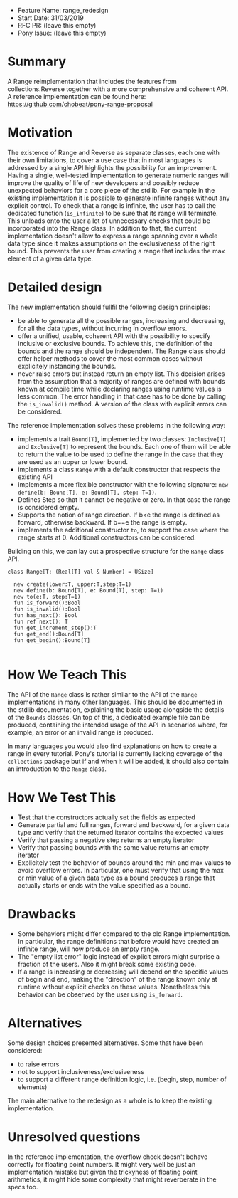 - Feature Name: range_redesign
- Start Date: 31/03/2019
- RFC PR: (leave this empty)
- Pony Issue: (leave this empty)

# Summary

A Range reimplementation that includes the features from collections.Reverse together with a more comprehensive and coherent API. A reference implementation can be found here: https://github.com/chobeat/pony-range-proposal

# Motivation

The existence of Range and Reverse as separate classes, each one with their own limitations, to cover a use case that in most languages is addressed by a single API highlights the possibility for an improvement. Having a single, well-tested implementation to generate numeric ranges will improve the quality of life of new developers and possibly reduce unexpected behaviors for a core piece of the stdlib.
For example in the existing implementation it is possible to generate infinite ranges without any explicit control. To check that a range is infinite, the user has to call the dedicated function (`is_infinite`) to be sure that its range will terminate. This unloads onto the user a lot of unnecessary checks that could be incorporated into the Range class. In addition to that, the current implementation doesn't allow to express a range spanning over a whole data type since it makes assumptions on the exclusiveness of the right bound. This prevents the user from creating a range that includes the max element of a given data type. 



# Detailed design

The new implementation should fullfil the following design principles: 

* be able to generate all the possible ranges, increasing and decreasing, for all the data types, without incurring in overflow errors.
* offer a unified, usable, coherent API with the possibility to specify inclusive or exclusive bounds. To achieve this, the definition of the bounds and the range should be independent. The Range class should offer helper methods to cover the most common cases without explicitely instancing the bounds.
* never raise errors but instead return an empty list. This decision arises from the assumption that a majority of ranges are defined with bounds known at compile time while declaring ranges using runtime values is less common. The error handling in that case has to be done by calling the `is_invalid()` method. A version of the class with explicit errors can be considered.

The reference implementation solves these problems in the following way:

* implements a trait `Bound[T]`, implemented by two classes: `Inclusive[T]` and `Exclusive[T]` to represent the bounds. Each one of them will be able to return the value to be used to define the range in the case that they are used as an upper or lower bound.
* implements a class `Range` with a default constructor that respects the existing API
* implements a more flexible constructor with the following signature: 
 `new define(b: Bound[T], e: Bound[T], step: T=1)`. 
* Defines Step so that it cannot be negative or zero. In that case the range is considered empty. 
* Supports the notion of range direction. If b<e the range is defined as forward, otherwise backward. If b==e the range is empty.
* implements the additional constructor `to`, to support the case where the range starts at 0. Additional constructors can be considered.

Building on this, we can lay out a prospective structure for the `Range` class API.

```
class Range[T: (Real[T] val & Number) = USize]

  new create(lower:T, upper:T,step:T=1)
  new define(b: Bound[T], e: Bound[T], step: T=1)
  new to(e:T, step:T=1)
  fun is_forward():Bool
  fun is_invalid():Bool
  fun has_next(): Bool
  fun ref next(): T
  fun get_increment_step():T
  fun get_end():Bound[T]
  fun get_begin():Bound[T]
    
```



# How We Teach This

The API of the `Range` class is rather similar to the API of the `Range` implementations in many other languages. This should be documented in the stdlib documentation, explaining the basic usage alongside the details of the `Bounds` classes. On top of this, a dedicated example file can be produced, containing the intended usage of the API in scenarios where, for example, an error or an invalid range is produced.

In many languages you would also find explanations on how to create a range in every tutorial. Pony's tutorial is currently lacking coverage of the `collections` package but if and when it will be added, it should also contain an introduction to the `Range` class.

# How We Test This

* Test that the constructors actually set the fields as expected
* Generate partial and full ranges, forward and backward, for a given data type and verify that the returned iterator contains the expected values
* Verify that passing a negative step returns an empty iterator
* Verify that passing bounds with the same value returns an empty iterator
* Explicitely test the behavior of bounds around the min and max values to avoid overflow errors. In particular, one must verify that using the max or min value of a given data type as a bound produces a range that actually starts or ends with the value specified as a bound. 


# Drawbacks

* Some behaviors might differ compared to the old Range implementation. In particular, the range definitions that before would have created an infinite range, will now produce an empty range.
* The "empty list error" logic instead of explicit errors might surprise a fraction of the users. Also it might break some existing code.
* If a range is increasing or decreasing will depend on the specific values of begin and end, making the "direction" of the range known only at runtime without explicit checks on these values. Nonetheless this behavior can be observed by the user using `is_forward`.

# Alternatives

Some design choices presented alternatives. Some that have been considered:

* to raise errors
* not to support inclusiveness/exclusiveness
* to support a different range definition logic, i.e. (begin, step, number of elements)

The main alternative to the redesign as a whole is to keep the existing implementation.

# Unresolved questions

In the reference implementation, the overflow check doesn't behave correctly for floating point numbers. It might very well be just an implementation mistake but given the trickyness of floating point arithmetics, it might hide some complexity that might reverberate in the specs too. 
